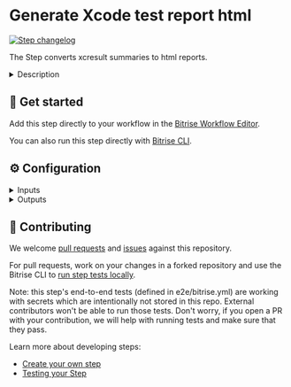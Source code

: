 # Generate Xcode test report html

[![Step changelog](https://shields.io/github/v/release/bitrise-steplib/bitrise-step-generate-xcode-html-report?include_prereleases&label=changelog&color=blueviolet)](https://github.com/bitrise-steplib/bitrise-step-generate-xcode-html-report/releases)

The Step converts xcresult summaries to html reports.

<details>
<summary>Description</summary>

This step will generate html report summaries from your xcresult files. It will also include all of the attachments from your tests.

The step works seamlessly with the official Xcode testing steps. If you use those then you do not need to configure this step in any way because it will automatically discover all of the generated xcresult files.

If you use Fastlane or have script step for your building process then you need to tell this step where to find your xcresult files.
</details>

## 🧩 Get started

Add this step directly to your workflow in the [Bitrise Workflow Editor](https://devcenter.bitrise.io/steps-and-workflows/steps-and-workflows-index/).

You can also run this step directly with [Bitrise CLI](https://github.com/bitrise-io/bitrise).

## ⚙️ Configuration

<details>
<summary>Inputs</summary>

| Key | Description | Flags | Default |
| --- | --- | --- | --- |
| `test_result_dir` | This is directory where the official Xcode testing steps save their output | required | `$BITRISE_TEST_DEPLOY_DIR` |
| `xcresult_patterns` | A newline (`\n`) separated list of all of the xcresult files  You do not need to specify the xcresult if your are using the official Xcode test steps. This is only needed if you use Fastlane or script based setup.  This input supports glob patterns. This means you can use exact paths or wildcards. Here are a few examples: ``` /path/to/MyApp.xcresult /path/to/output/folder/*.xcresult /path/to/parent/folder/**/*.xcresult ```  The only requirements are that every pattern must only find xcresult files and they have to be absolute paths. |  |  |
| `verbose` | Enable logging additional information for debugging. | required | `false` |
</details>

<details>
<summary>Outputs</summary>

| Environment Variable | Description |
| --- | --- |
| `BITRISE_HTML_REPORT_DIR` | This folder contains the generated html test reports and their assets. |
</details>

## 🙋 Contributing

We welcome [pull requests](https://github.com/bitrise-steplib/bitrise-step-generate-xcode-html-report/pulls) and [issues](https://github.com/bitrise-steplib/bitrise-step-generate-xcode-html-report/issues) against this repository.

For pull requests, work on your changes in a forked repository and use the Bitrise CLI to [run step tests locally](https://devcenter.bitrise.io/bitrise-cli/run-your-first-build/).

Note: this step's end-to-end tests (defined in e2e/bitrise.yml) are working with secrets which are intentionally not stored in this repo. External contributors won't be able to run those tests. Don't worry, if you open a PR with your contribution, we will help with running tests and make sure that they pass.

Learn more about developing steps:

- [Create your own step](https://devcenter.bitrise.io/contributors/create-your-own-step/)
- [Testing your Step](https://devcenter.bitrise.io/contributors/testing-and-versioning-your-steps/)
